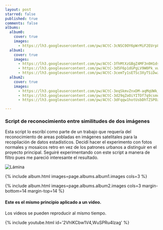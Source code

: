 ```yaml
---
layout: post
starred: false
published: true
comments: false
albums:
  album0:
    cover: true
    images:
      - https://lh3.googleusercontent.com/pw/ACtC-3cNSC0OY6pWrMiF2EUrp8zE_yIY1ttr7_4Bb8RhLhE_LiYmBnwxIqYBXlm13PvtLbLpBrJda-20ndriUGWabdRyN3mtVmWTa0QGkchWo0IOVSlijspuvUWH9HKyvfoK-V6nN1w655quHqxD7AvdtiUIqQ=w1848-h798-no?authuser=1
  album1:
    cover: true
    images:
      - https://lh3.googleusercontent.com/pw/ACtC-3fhMtXzGBgZ4MF3n0H1ds86x3kcjY--BmdNGKGQpNC4Fk-q5mRjBeezBqKMeA-sRZCxMpKabFgvSkpg_dNNJz-2ZYDCK2Mw_7-WG-m2NBEw8IOO1qV0xkU9DFdMoRNFqPV1vTUyqciecltbBCOalCSGsg=s783-no?authuser=1
      - https://lh3.googleusercontent.com/pw/ACtC-3d5F6p1dGPgLV9W0Pk_vwGWyJzirjwQqAX_00sAq0T6wL-nxZ4oBQq-iIttlTifa72fZygI5L2F2_6_vPufVyoPqtkxZj2ERSobTDklxXPWJEH6iWQZn2tvNUuWduKLp92ay5Vfzsc22CasijmX_UMP1w=w783-h790-no?authuser=1
      - https://lh3.googleusercontent.com/pw/ACtC-3cemTy1sETSc3XyTSiDwzS-QUqYFchFzrQjmPvVM7KOzCfD-_rOZXmI3ji1XMckyyF6VCGP2JW1HrWSfzwRLAbIfnChKn0AXP5iCE5KHzW3091qjTg_5VppuEX1igIPSaKSNiLRyUUAfytYVidMZtXhKg=w785-h788-no?authuser=1
  album2:
    cover: true
    images:
      - https://lh3.googleusercontent.com/pw/ACtC-3eqSkmvZnxDM-aqMqUWk_3Wp7-mwthXfKoA0b8Q9suRBc-ROZCGQkeJdvQWA3g8z7DF3580opPVHlJ_RGjbSZbSgELxKakw1NBWjN4mGLVhd2xmznDLHM-bEhpHBqY5Cs521t9Vb4K4_achsKH2fUm0Mg=w1874-h893-no?authuser=1
      - https://lh3.googleusercontent.com/pw/ACtC-3d29qZoOiYITOf7q9csmuEORkgbLIxTPNrEs2mSyxTv7pO9FybAy3TQgvTIiJiKFQtBlw3OlJeHC2UXHlLZbaJcrN7I8u1TOnljZx5v0iiEd-6TddSp3O2wKwLzQEFumvOZ3gR7bGR79-BsWd9T8rbNrg=w1350-h893-no?authuser=1
      - https://lh3.googleusercontent.com/pw/ACtC-3dFqqw1hotUsbDhTZSPOzvEgeRykslrFgu5uszjuIQCdsikLtlqdbGhPyvaHbDTZDeMUTIvam2sH0wAZM5CxMTzV8F_w4_Y5YFFUvoeLQ7bY15BIm50PvmHAoakwm9B3dFcoGObZtDwiUbWn3TW0MuR9A=w1077-h893-no?authuser=1

---
```


### Script de reconocimiento entre similitudes de dos imágenes
Esta script lo escribí como parte de un trabajo que requería del reconocimiento de areas pobladas en imágenes satelitales para la recopilación de datos estadísticos. Decidí hacer el experimento con fotos normales y mosaicos retro en vez de los patrones urbanos a distinguir en el proyecto principal. Seguiré experimentando con este script a manera de filtro pues me pareció interesante el resultado.

![Lámina]({{page.albums.album0.images[0]}})

{% include album.html images=page.albums.album1.images cols=3 %}

{% include album.html images=page.albums.album2.images cols=3 margin-bottom=14 margin-top=14 %}

#### Este es el mismo principio aplicado a un video.

Los videos se pueden reproducir al mismo tiempo.

{% include youtube.html id='2VhIKCbw1V4,WuSPRu4lzag' %}
